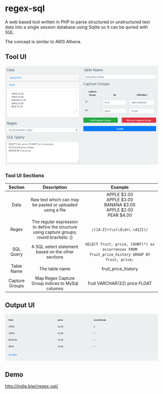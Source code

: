 # regex-sql

A web based tool written in PHP to parse structured or unstructured text data into a single session database using Sqlite so it can be quried with SQL.

The concept is similar to AWS Athena.

## Tool UI

![](readme/data.png)

### Tool UI Sections

|     Section    |                                       Description                                       |                                            Example                                           |
|:--------------:|:---------------------------------------------------------------------------------------:|:--------------------------------------------------------------------------------------------:|
| Data           | Raw text which can may be pasted or uploaded using a file                               | APPLE $2.00<br>APPLE $3.00<br>BANANA $3.00<br>APPLE $2.00<br>PEAR $4.00                                  |
| Regex          | The regular expression to define the structure using capture groups; round brackets: () | `/([A-Z]+)\s(\$\d+\.\d{2})/`                                                                   |
| SQL Query      | A SQL select statement based on the other sections                                      | `SELECT fruit, price, COUNT(*) as occurrences FROM fruit_price_history GROUP BY fruit, price;` |
| Table Name     | The table name                                                                          | fruit_price_history                                                                          |
| Capture Groups | Map Regex Capture Group indices to MySql columns                                        | fruit VARCHAR(32) price FLOAT                                                                |

## Output UI

![](readme/result.png)

## Demo

http://indie.kiwi/regex-sql/
